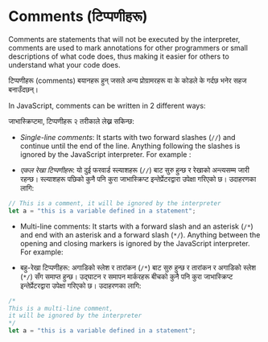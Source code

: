 # Comments (टिप्पणीहरू)

Comments are statements that will not be executed by the interpreter, comments are used to mark annotations for other programmers or small descriptions of what code does, thus making it easier for others to understand what your code does.

टिप्पणीहरू (comments) बयानहरू हुन् जसले अन्य प्रोग्रामरहरू वा के कोडले के गर्दछ भनेर सहज बनाउँदछन्।

In JavaScript, comments can be written in 2 different ways:

जाभास्क्रिप्टमा, टिप्पणीहरू २  तरीकाले लेख्न सकिन्छ:

* _Single-line comments_: It starts with two forward slashes (`//`) and continue until the end of the line. Anything following the slashes is ignored by the JavaScript interpreter. For example :&#x20;

* _एकल रेखा टिप्पणीहरू_: यो दुई फरवार्ड स्ल्याशहरू (`//`) बाट सुरु हुन्छ र रेखाको अन्त्यसम्म जारी रहन्छ। स्ल्याशहरू पछिको कुनै पनि कुरा जाभास्क्रिप्ट इन्तेर्प्रेटरद्वारा उपेक्षा गरिएको छ। उदाहरणका लागि:

```javascript
// This is a comment, it will be ignored by the interpreter
let a = "this is a variable defined in a statement";
```

* Multi-line comments: It starts with a forward slash and an asterisk (`/*`) and end with an asterisk and a forward slash (`*/`). Anything between the opening and closing markers is ignored by the JavaScript interpreter. For example:

* बहु-रेखा टिप्पणीहरू: अगाडिको स्लेश र तारांकन (`/*`) बाट सुरु हुन्छ र तारांकन र अगाडिको स्लेश (`*/`) सँग समाप्त हुन्छ। उद्घाटन र समापन मार्करहरू बीचको कुनै पनि कुरा जाभास्क्रिप्ट इन्तेर्प्रेटरद्वारा उपेक्षा गरिएको छ। उदाहरणका लागि:

```javascript
/*
This is a multi-line comment,
it will be ignored by the interpreter
*/
let a = "this is a variable defined in a statement";
```
